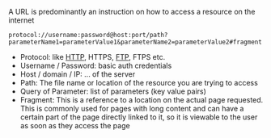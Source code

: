 A URL is predominantly an instruction on how to access a resource on the internet

`protocol://username:password@host:port/path?parameterName1=parameterValue1&parameterName2=parameterValue2#fragment`

- Protocol: like [HTTP](HTTP.md), HTTPS, [FTP](FTP.md), FTPS etc.
- Username / Password: basic auth credentials
- Host / domain / IP: ... of the server
- Path: The file name or location of the resource you are trying to access
- Query of Parameter: list of parameters (key value pairs)
- Fragment: This is a reference to a location on the actual page requested. This is commonly used for pages with long content and can have a certain part of the page directly linked to it, so it is viewable to the user as soon as they access the page
